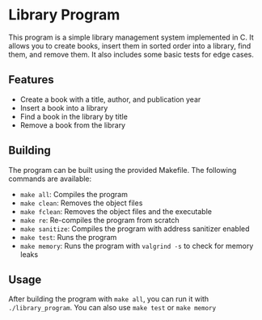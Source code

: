 # Library Program

This program is a simple library management system implemented in C. It allows you to create books, insert them in sorted order into a library, find them, and remove them. It also includes some basic tests for edge cases.

## Features

- Create a book with a title, author, and publication year
- Insert a book into a library
- Find a book in the library by title
- Remove a book from the library

## Building

The program can be built using the provided Makefile. The following commands are available:

- `make all`: Compiles the program
- `make clean`: Removes the object files
- `make fclean`: Removes the object files and the executable
- `make re`: Re-compiles the program from scratch
- `make sanitize`: Compiles the program with address sanitizer enabled
- `make test`: Runs the program
- `make memory`: Runs the program with `valgrind -s` to check for memory leaks

## Usage

After building the program with `make all`, you can run it with `./library_program`.
You can also use `make test` or `make memory`

